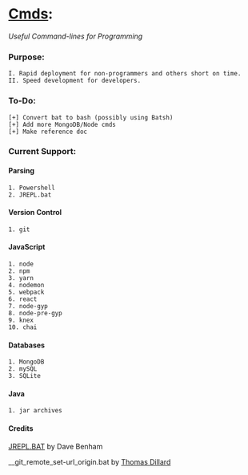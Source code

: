 # [Cmds](https://github.com/Sondro/Cmds): 
_Useful Command-lines for Programming_

### Purpose:
```
I. Rapid deployment for non-programmers and others short on time.
II. Speed development for developers.
```
### To-Do:
```
[+] Convert bat to bash (possibly using Batsh)
[+] Add more MongoDB/Node cmds
[+] Make reference doc
```
### Current Support:

#### Parsing
```
1. Powershell
2. JREPL.bat
```
#### Version Control
```
1. git
```
#### JavaScript 
```
1. node
2. npm
3. yarn
4. nodemon
5. webpack
6. react
7. node-gyp
8. node-pre-gyp
9. knex
10. chai
```
#### Databases
```
1. MongoDB
2. mySQL
3. SQLite
```
#### Java
```
1. jar archives
```
#### Credits
[JREPL.BAT](https://www.dostips.com/forum/viewtopic.php?f=3&t=6044) by Dave Benham

__git_remote_set-url_origin.bat by [Thomas Dillard](https://github.com/HTMLGhozt)
